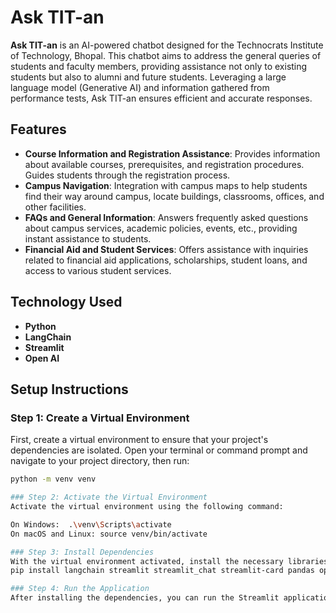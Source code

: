 # Ask TIT-an

**Ask TIT-an** is an AI-powered chatbot designed for the Technocrats Institute of Technology, Bhopal. This chatbot aims to address the general queries of students and faculty members, providing assistance not only to existing students but also to alumni and future students. Leveraging a large language model (Generative AI) and information gathered from performance tests, Ask TIT-an ensures efficient and accurate responses.

## Features

- **Course Information and Registration Assistance**: Provides information about available courses, prerequisites, and registration procedures. Guides students through the registration process.
- **Campus Navigation**: Integration with campus maps to help students find their way around campus, locate buildings, classrooms, offices, and other facilities.
- **FAQs and General Information**: Answers frequently asked questions about campus services, academic policies, events, etc., providing instant assistance to students.
- **Financial Aid and Student Services**: Offers assistance with inquiries related to financial aid applications, scholarships, student loans, and access to various student services.

## Technology Used

- **Python**
- **LangChain**
- **Streamlit**
- **Open AI**

## Setup Instructions

### Step 1: Create a Virtual Environment

First, create a virtual environment to ensure that your project's dependencies are isolated. Open your terminal or command prompt and navigate to your project directory, then run:

```sh
python -m venv venv

### Step 2: Activate the Virtual Environment
Activate the virtual environment using the following command:

On Windows:  .\venv\Scripts\activate
On macOS and Linux: source venv/bin/activate

### Step 3: Install Dependencies
With the virtual environment activated, install the necessary libraries using pip:
pip install langchain streamlit streamlit_chat streamlit-card pandas openai faiss-cpu faiss-gpu tiktoken

### Step 4: Run the Application
After installing the dependencies, you can run the Streamlit application: streamlit run app.py


